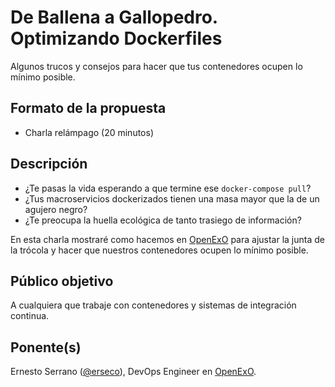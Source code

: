# De Ballena a Gallopedro. Optimizando Dockerfiles

Algunos trucos y consejos para hacer que tus contenedores ocupen lo mínimo posible.

## Formato de la propuesta

* Charla relámpago (20 minutos)

## Descripción

- ¿Te pasas la vida esperando a que termine ese `docker-compose pull`?
- ¿Tus macroservicios dockerizados tienen una masa mayor que la de un agujero negro?
- ¿Te preocupa la huella ecológica de tanto trasiego de información?

En esta charla mostraré como hacemos en [OpenExO](https://www.openexo.com) para ajustar la junta de la trócola y hacer que nuestros contenedores ocupen lo mínimo posible.

## Público objetivo

A cualquiera que trabaje con contenedores y sistemas de integración continua.

## Ponente(s)

Ernesto Serrano ([@erseco](https://github.com/erseco)), DevOps Engineer en [OpenExO](https://www.openexo.com).

